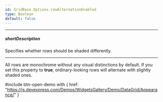 ```yaml
---
id: GridBase.Options.rowAlternationEnabled
type: Boolean
default: false
---
```

---
##### shortDescription
Specifies whether rows should be shaded differently.

---
All rows are monochrome without any visual distinctions by default. If you set this property to **true**, ordinary-looking rows will alternate with slightly shaded ones.

#include btn-open-demo with {
    href: "https://js.devexpress.com/Demos/WidgetsGallery/Demo/DataGrid/Appearance/"
}